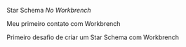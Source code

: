 Star Schema
*No Workbrench*

Meu primeiro contato com Workbrench

Primeiro desafio de criar um Star Schema com Workbrench

